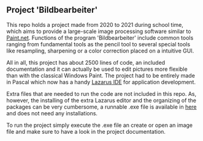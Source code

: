  ## Project 'Bildbearbeiter'
 
 This repo holds a project made from 2020 to 2021 during school time, which aims to provide a large-scale image processing software similar to [Paint.net](https://en.wikipedia.org/wiki/Paint.net). Functions of the program 'Bildbearbeiter' include common tools ranging from fundamental tools as the pencil tool to several special tools like resampling, sharpening or a color correction placed on a intuitive GUI.
 
All in all, this project has about 2500 lines of code, an included documentation and it can actually be used to edit pictures more flexible than with the classical Windows Paint. The project had to be entirely made in Pascal which now has a handy [Lazarus IDE](https://www.lazarus-ide.org/) for application development.

Extra files that are needed to run the code are not included in this repo. As, however, the installing of the extra Lazarus editor and the organizing of the packages can be very cumbersome, a runnable .exe file is available in [here](https://drive.google.com/file/d/1J7UEE46qH1sEPApwUDhr0A-TCyybGHHi/view?usp=sharing) and does not need any installations.

To run the project simply execute the .exe file an create or open an image file and make sure to have a look in the project documentation.
